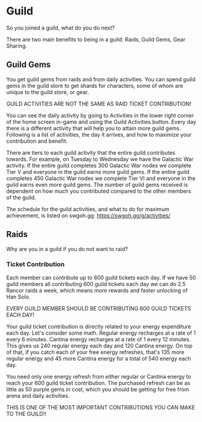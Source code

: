 # Guild

So you joined a guild, what do you do next?

There are two main benefits to being in a guild: Raids, Guild Gems,
Gear Sharing.

## Guild Gems

You get guild gems from raids and from daily activities. You can spend
guild gems in the guild store to get shards for characters, some of whom
are unique to the guild store, or gear.

GUILD ACTIVITIES ARE NOT THE SAME AS RAID TICKET CONTRIBUTION!

You can see the daily activity by going to Activities in the lower right
corner of the home screen in-game and using the Guild Activities button.
Every day there is a different activity that will help you to attain
more guild gems. Following is a list of activities, the day it arrives,
and how to maximize your contribution and benefit.

There are tiers to each guild activity that the entire guild contributes
towards. For example, on Tuesday to Wednesday we have the Galactic War
activity. If the entire guild completes 300 Galactic War nodes we
complete Tier V and everyone in the guild earns more guild gems. If the
entire guild completes 450 Galactic War nodes we complete Tier VI and
everyone in the guild earns even more guild gems. The number of guild
gems received is dependent on how much you contributed compared to the
other members of the guild.

The schedule for the guild activities, and what to do for maximum
achievement, is listed on swgoh.gg: https://swgoh.gg/g/activities/

## Raids

Why are you in a guild if you do not want to raid?

### Ticket Contribution

Each member can contribute up to 600 guild tickets each day. If we have
50 guild members all contributing 600 guild tickets each day we can do
2.5 Rancor raids a week, which means more rewards and faster unlocking
of Han Solo.

EVERY GUILD MEMBER SHOULD BE CONTRIBUTING 600 GUILD TICKETS EACH DAY!

Your guild ticket contribution is directly related to your energy
expenditure each day. Let's consider some math. Regular energy recharges
at a rate of 1 every 6 minutes. Cantina energy recharges at a rate of 1
every 12 minutes. This gives us 240 regular energy each day and 120
Cantina energy. On top of that, if you catch each of your free energy
refreshes, that's 135 more regular energy and 45 more Cantina energy
for a total of 540 energy each day. 

You need only one energy refresh from either regular or Cantina energy 
to reach your 600 guild ticket contribution. The purchased refresh can
be as little as 50 purple gems in cost, which you should be getting for
free from arena and daily activities.

THIS IS ONE OF THE MOST IMPORTANT CONTRIBUTIONS YOU CAN MAKE TO THE 
GUILD!!